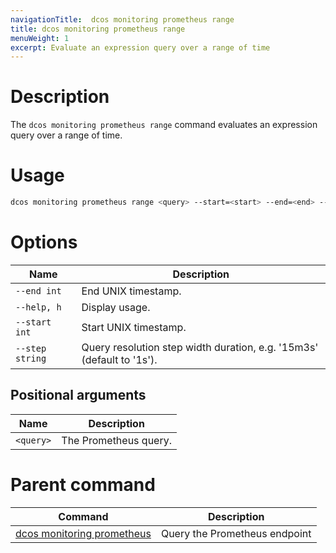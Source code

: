 ```yaml
---
navigationTitle:  dcos monitoring prometheus range
title: dcos monitoring prometheus range
menuWeight: 1
excerpt: Evaluate an expression query over a range of time
---
```


# Description

The `dcos monitoring prometheus range` command evaluates an expression query over a range of time.

# Usage

```bash
dcos monitoring prometheus range <query> --start=<start> --end=<end> --step=<step> [flags]
```

# Options

| Name |  Description |
|---------|-------------|
| `--end int`   |   End UNIX timestamp. |
| `--help, h`   |   Display usage. |
| `--start int`   |   Start UNIX timestamp. |
| `--step string`   |   Query resolution step width duration, e.g. '15m3s' (default to '1s'). |

## Positional arguments

| Name |  Description |
|---------|-------------|
| `<query>`   |  The Prometheus query. |

# Parent command

| Command | Description |
|---------|-------------|
| [dcos monitoring prometheus](../) |  Query the Prometheus endpoint |
